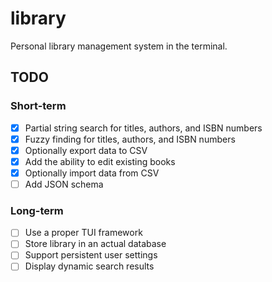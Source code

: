 # library

Personal library management system in the terminal.

## TODO

### Short-term

- [x] Partial string search for titles, authors, and ISBN numbers
- [x] Fuzzy finding for titles, authors, and ISBN numbers
- [x] Optionally export data to CSV
- [x] Add the ability to edit existing books
- [x] Optionally import data from CSV
- [ ] Add JSON schema

### Long-term

- [ ] Use a proper TUI framework
- [ ] Store library in an actual database
- [ ] Support persistent user settings
- [ ] Display dynamic search results
